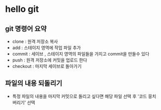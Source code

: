 # hello git 

## git 명령어 요약

- clone : 원격 저장소 복사
- add : 스테이지 영역에 작업 파일 추가
- commit : 세이브 , 스테이지 영역의 파일들을 가지고 commit을 만들수 있다 
- push : 원격 저장소에 커밋을 업로드 한다 
- checkout : 마지막 세이브로 돌아가기

## 파일의 내용 되돌리기

- 특정 파일의 내용을 마지막 커밋으로 돌리고 싶다면
해당 파일 선택 후  '코드 뭉치 버리기' 선택 


